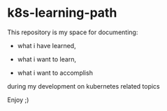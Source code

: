 # k8s-learning-path

This repository is my space for documenting:

- what i have learned,

- what i want to learn,

- what i want to accomplish

during my development on kubernetes related topics

Enjoy ;)
